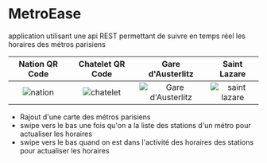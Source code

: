 # MetroEase

application utilisant une api REST permettant de suivre en temps réel les horaires des métros parisiens

Nation QR Code             |  Chatelet QR Code        |   Gare d'Austerlitz  | Saint Lazare  |
:-------------------------:|:------------------------:|:--------------------:|:--------------:
![nation](https://chart.googleapis.com/chart?cht=qr&chl=M%C3%A9tro%201%2FNation%2FM%C3%A9tro%201%2CM%C3%A9tro%202%2CM%C3%A9tro%206%2CM%C3%A9tro%209%2F%23f9ca24&chs=180x180&choe=UTF-8&chld=L\|2)  |  ![chatelet](https://chart.googleapis.com/chart?cht=qr&chl=M%C3%A9tro%201%2FChatelet%2FM%C3%A9tro%201%2CM%C3%A9tro%204%2CM%C3%A9tro%207%2CM%C3%A9tro%2011%2CM%C3%A9tro%2014%2F%23f9ca24&chs=180x180&choe=UTF-8&chld=L\|2) |![Gare d'Austerlitz](https://chart.googleapis.com/chart?cht=qr&chl=M%C3%A9tro%2010%2FGare%20d'Austerlitz%2FM%C3%A9tro%205%2CM%C3%A9tro%2010%2F%23e67e22&chs=180x180&choe=UTF-8&chld=L\|2) | ![saint lazare](https://chart.googleapis.com/chart?cht=qr&chl=M%C3%A9tro%2014%2FSaint-Lazare%2FM%C3%A9tro%203%2CM%C3%A9tro%2012%2CM%C3%A9tro%2013%2CM%C3%A9tro%2014%2F%23c56cf0&chs=180x180&choe=UTF-8&chld=L\|2)

* Rajout d'une carte des métros parisiens
* swipe vers le bas une fois qu'on a la liste des stations d'un métro pour actualiser les horaires
* swipe vers le bas quand on est dans l'activité des horaires des stations pour actualiser les horaires
